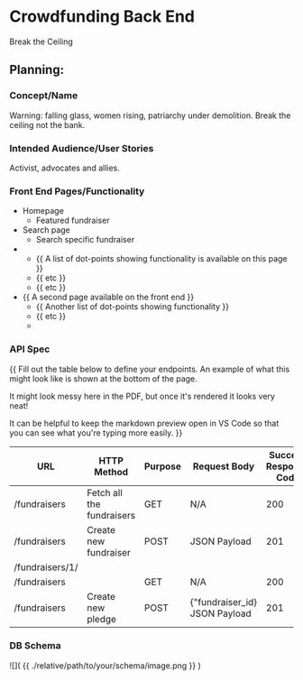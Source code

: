 # Crowdfunding Back End
Break the Ceiling

## Planning:
### Concept/Name
Warning: falling glass, women rising, patriarchy under demolition. Break the ceiling not the bank. 

### Intended Audience/User Stories
Activist, advocates and allies.

### Front End Pages/Functionality
- Homepage
  - Featured fundraiser
- Search page
  - Search specific fundraiser
-   
    - {{ A list of dot-points showing functionality is available on this page }}
    - {{ etc }}
    - {{ etc }}
- {{ A second page available on the front end }}
    - {{ Another list of dot-points showing functionality }}
    - {{ etc }}
  - 

### API Spec
{{ Fill out the table below to define your endpoints. An example of what this might look like is shown at the bottom of the page. 

It might look messy here in the PDF, but once it's rendered it looks very neat! 

It can be helpful to keep the markdown preview open in VS Code so that you can see what you're typing more easily. }}

| URL             | HTTP Method               | Purpose | Request Body                  | Success Response Code | Authentication/Authorisation |
| --------------- | ------------------------- | ------- | ----------------------------- | --------------------- | ---------------------------- |
| /fundraisers    | Fetch all the fundraisers | GET     | N/A                           | 200                   | None                         |
| /fundraisers    | Create new fundraiser     | POST    | JSON Payload                  | 201                   | Any logged in user           |
| /fundraisers/1/ |                           |         |                               |                       |                              |
| /fundraisers    |                           | GET     | N/A                           | 200                   |                              |
| /fundraisers    | Create new pledge         | POST    | {"fundraiser_id} JSON Payload | 201                   | Any logged in user           |
### DB Schema
![]( {{ ./relative/path/to/your/schema/image.png }} )